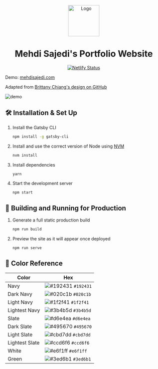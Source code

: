 <div align="center">
  <img alt="Logo" src="https://raw.githubusercontent.com/mehdi-sajedi/Portfolio/main/src/images/icon.png" width="100" />
</div>

<h1 align="center">
  Mehdi Sajedi's Portfolio Website
</h1>

<p align="center">
  <a href="https://app.netlify.com/sites/mehdisajedi/deploys" target="_blank">
    <img src="https://api.netlify.com/api/v1/badges/38546a46-6b80-44c6-8485-28d31f95d088/deploy-status" alt="Netlify Status" />
  </a>
</p>

<p>
  Demo: <a href='https://mehdisajedi.com'>mehdisajedi.com</a>
</p>

<p>Adapted from <a href='https://github.com/bchiang7/v4'>Brittany Chiang's design on GitHub</a></p>

![demo](https://raw.githubusercontent.com/mehdi-sajedi/Portfolio/main/src/images/demo.png)

## 🛠 Installation & Set Up

1. Install the Gatsby CLI

   ```sh
   npm install -g gatsby-cli
   ```

2. Install and use the correct version of Node using [NVM](https://github.com/nvm-sh/nvm)

   ```sh
   nvm install
   ```

3. Install dependencies

   ```sh
   yarn
   ```

4. Start the development server

   ```sh
   npm start
   ```

## 🚀 Building and Running for Production

1. Generate a full static production build

   ```sh
   npm run build
   ```

1. Preview the site as it will appear once deployed

   ```sh
   npm run serve
   ```

## 🎨 Color Reference

| Color          | Hex                                                                |
| -------------- | ------------------------------------------------------------------ |
| Navy           | ![#192431](https://via.placeholder.com/10/192431?text=+) `#192431` |
| Dark Navy      | ![#020c1b](https://via.placeholder.com/10/020c1b?text=+) `#020c1b` |
| Light Navy     | ![#1f2f41](https://via.placeholder.com/10/1f2f41?text=+) `#1f2f41` |
| Lightest Navy  | ![#3b4b5d](https://via.placeholder.com/10/3b4b5d?text=+) `#3b4b5d` |
| Slate          | ![#d6e4ea](https://via.placeholder.com/10/d6e4ea?text=+) `#d6e4ea` |
| Dark Slate     | ![#495670](https://via.placeholder.com/10/495670?text=+) `#495670` |
| Light Slate    | ![#cbd7dd](https://via.placeholder.com/10/cbd7dd?text=+) `#cbd7dd` |
| Lightest Slate | ![#ccd6f6](https://via.placeholder.com/10/ccd6f6?text=+) `#ccd6f6` |
| White          | ![#e6f1ff](https://via.placeholder.com/10/e6f1ff?text=+) `#e6f1ff` |
| Green          | ![#3ed6b1](https://via.placeholder.com/10/3ed6b1?text=+) `#3ed6b1` |
